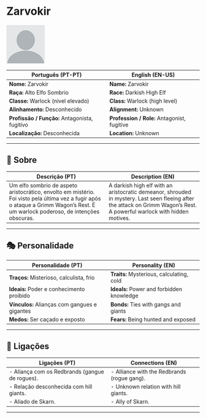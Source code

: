 # Zarvokir

![Zarvokir](docs/assets/npc/npc_blank.png)

| **Português (PT-PT)**                          | **English (EN-US)**                        |
| ---------------------------------------------- | ------------------------------------------ |
| **Nome:** Zarvokir                             | **Name:** Zarvokir                         |
| **Raça:** Alto Elfo Sombrio                    | **Race:** Darkish High Elf                 |
| **Classe:** Warlock (nível elevado)            | **Class:** Warlock (high level)            |
| **Alinhamento:** Desconhecido                  | **Alignment:** Unknown                     |
| **Profissão / Função:** Antagonista, fugitivo  | **Profession / Role:** Antagonist, fugitive|
| **Localização:** Desconhecida                  | **Location:** Unknown                      |

---

## 📖 Sobre

| **Descrição (PT)**                                                                                   | **Description (EN)**                                                                                 |
| ---------------------------------------------------------------------------------------------------- | ---------------------------------------------------------------------------------------------------- |
| Um elfo sombrio de aspeto aristocrático, envolto em mistério. Foi visto pela última vez a fugir após o ataque a Grimm Wagon’s Rest. É um warlock poderoso, de intenções obscuras. | A darkish high elf with an aristocratic demeanor, shrouded in mystery. Last seen fleeing after the attack on Grimm Wagon’s Rest. A powerful warlock with hidden motives. |

---

## 🎭 Personalidade

| **Personalidade (PT)**                             | **Personality (EN)**                       |
| -------------------------------------------------- | ------------------------------------------ |
| **Traços:** Misterioso, calculista, frio           | **Traits:** Mysterious, calculating, cold   |
| **Ideais:** Poder e conhecimento proibido          | **Ideals:** Power and forbidden knowledge   |
| **Vínculos:** Alianças com gangues e gigantes      | **Bonds:** Ties with gangs and giants       |
| **Medos:** Ser caçado e exposto                    | **Fears:** Being hunted and exposed         |

---

## 🔗 Ligações

| **Ligações (PT)**                                     | **Connections (EN)**                              |
| ----------------------------------------------------- | ------------------------------------------------- |
| - Aliança com os Redbrands (gangue de rogues).        | - Alliance with the Redbrands (rogue gang).       |
| - Relação desconhecida com hill giants.               | - Unknown relation with hill giants.              |
| - Aliado de Skarn.                                    | - Ally of Skarn.                                  |

---
